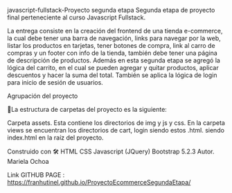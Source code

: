 javascript-fullstack-Proyecto segunda etapa
Segunda etapa de proyecto final perteneciente al curso Javascript Fullstack.

La entrega consiste en la creación del frontend de una tienda e-commerce, 
la cual debe tener una barra de navegación, links para navegar por la web,
listar los productos en tarjetas, tener botones de compra, link al carro
de compras y un footer con info de la tienda, también debe tener una
página de descripción de productos. Además en esta segunda etapa se agregó la 
lógica del carrito, en el cual se pueden agregar y quitar productos, aplicar
descuentos y hacer la suma del total. También se aplica la lógica de login 
para inicio de sesión de usuarios. 

Agrupación del proyecto

🚀La estructura de carpetas del proyecto es la siguiente:

Carpeta assets. Esta contiene los directorios de img y js y css.
En la carpeta views se encuentran los directorios de cart, login siendo estos .html.
siendo index.html en la raíz del proyecto.

Construido con 🛠
HTML
CSS
Javascript (JQuery)
Bootstrap 5.2.3
Autor.
Mariela Ochoa

Link GITHUB PAGE : https://franhutinel.github.io/ProyectoEcommerceSegundaEtapa/
